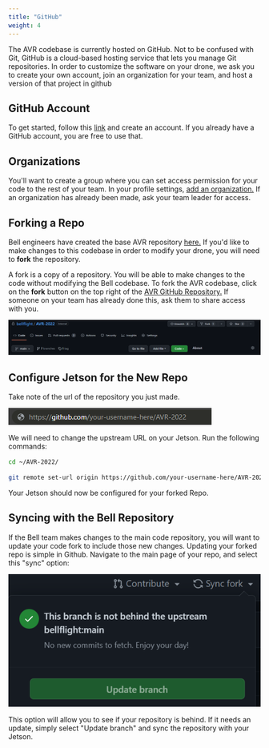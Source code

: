 ```yaml
---
title: "GitHub"
weight: 4
---
```


The AVR codebase is currently hosted on GitHub. Not to be confused with Git, GitHub is a
cloud-based hosting service that lets you manage Git repositories. In order to customize
the software on your drone, we ask you to create your own account, join an organization
for your team, and host a version of that project in github

## GitHub Account

To get started, follow this [link](https://github.com/join) and create an account. If
you already have a GitHub account, you are free to use that.

## Organizations

You'll want to create a group where you can set access permission for your code to the
rest of your team. In your profile settings,
[add an organization.](https://docs.github.com/en/organizations/collaborating-with-groups-in-organizations/creating-a-new-organization-from-scratch)
If an organization has already been made, ask your team leader for access.

## Forking a Repo

Bell engineers have created the base AVR repository
[here.](https://github.com/bellflight/AVR-2022) If you'd like to make changes to this
codebase in order to modify your drone, you will need to **fork** the repository.

A fork is a copy of a repository. You will be able to make changes to the code without
modifying the Bell codebase. To fork the AVR codebase, click on the **fork** button on
the top right of the [AVR GitHub Repository.](https://github.com/bellflight/AVR-2022) If
someone on your team has already done this, ask them to share access with you.

![Bell AVR GitHub Page](GitHubPic1.png)

## Configure Jetson for the New Repo

Take note of the url of the repository you just made.

![URL of the new repository](GitHubPic2.png)

We will need to change the upstream URL on your Jetson. Run the following commands:

```bash
cd ~/AVR-2022/
```

```bash
git remote set-url origin https://github.com/your-username-here/AVR-2022
```

Your Jetson should now be configured for your forked Repo.

## Syncing with the Bell Repository

If the Bell team makes changes to the main code repository, you will want to update your
code fork to include those new changes. Updating your forked repo is simple in Github.
Navigate to the main page of your repo, and select this "sync" option:

![Fork Refresh](ForkUpdate.png)

This option will allow you to see if your repository is behind. If it needs an update,
simply select "Update branch" and sync the repository with your Jetson.
